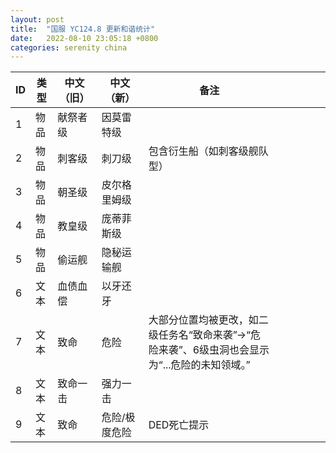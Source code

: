 ```yaml
---
layout: post
title:  "国服 YC124.8 更新和谐统计"
date:   2022-08-10 23:05:18 +0800
categories: serenity china
---
```



| ID | 类型 | 中文（旧） | 中文（新）   | 备注                                                    |   |   |   |   |   |
|----|----|-------|---------|-------------------------------------------------------|---|---|---|---|---|
| 1  | 物品 | 献祭者级  | 因莫雷特级   |                                                       |   |   |   |   |   |
| 2  | 物品 | 刺客级   | 刺刀级     | 包含衍生船（如刺客级舰队型）                                        |   |   |   |   |   |
| 3  | 物品 | 朝圣级   | 皮尔格里姆级  |                                                       |   |   |   |   |   |
| 4  | 物品 | 教皇级   | 庞蒂菲斯级   |                                                       |   |   |   |   |   |
| 5  | 物品 | 偷运舰   | 隐秘运输舰   |                                                       |   |   |   |   |   |
| 6  | 文本 | 血债血偿  | 以牙还牙    |                                                       |   |   |   |   |   |
| 7  | 文本 | 致命    | 危险      | 大部分位置均被更改，如二级任务名“致命来袭”→“危险来袭”、6级虫洞也会显示为“...危险的未知领域。”  |   |   |   |   |   |
| 8  | 文本 | 致命一击  | 强力一击    |                                                       |   |   |   |   |   |
| 9  | 文本 | 致命    | 危险/极度危险 | DED死亡提示                                               |   |   |   |   |   |
